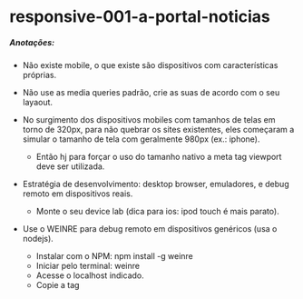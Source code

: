 # responsive-001-a-portal-noticias

##### Anotações:
- Não existe mobile, o que existe são dispositivos com características próprias.
- Não use as media queries padrão, crie as suas de acordo com o seu layaout.
- No surgimento dos dispositivos mobiles com tamanhos de telas em torno de 320px, para não quebrar os sites existentes, eles começaram a simular o tamanho de tela com geralmente 980px (ex.: iphone).
	- Então hj para forçar o uso do tamanho nativo a meta tag viewport deve ser utilizada.
		<meta name="*viewport*" content="width=device-width">
- Estratégia de desenvolvimento: desktop browser, emuladores, e debug remoto em dispositivos reais.
	- Monte o seu device lab (dica para ios: ipod touch é mais parato).
- Use o WEINRE para debug remoto em dispositivos genéricos (usa o nodejs).
    - Instalar com o NPM:
        npm install -g weinre
    - Iniciar pelo terminal:
        weinre
    - Acesse o localhost indicado.
    - Copie a tag <script> e cole no topo da pagina que vc deseja debugar.
    - Acesse a pagina pelo dispositivo.
    - No weinre acesse a pagina de debug.
- Devise pixel ratio é a razão entre o número de pixels físicos da tela e os pixels lógicos (ou pontos, ou device-independent pixels).
- Compressive images é não bitolar pq muitas vezes uma imagem bastante otimizada é suficiente para várias resoluções e dispositivos.

- VER VIDEO 1 DA AULA 7